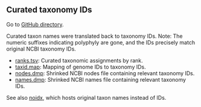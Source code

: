## Curated taxonomy IDs

Go to [GitHub directory](https://github.com/biocore/wol/tree/master/data/taxonomy/ncbi/curation/taxid).

Curated taxon names were translated back to taxonomy IDs. Note: The numeric suffixes indicating polyphyly are gone, and the IDs precisely match original NCBI taxonomy IDs.

- [ranks.tsv](ranks.tsv.xz): Curated taxonomic assignments by rank.
- [taxid.map](taxid.map): Mapping of genome IDs to taxonomy IDs.
- [nodes.dmp](nodes.dmp): Shrinked NCBI nodes file containing relevant taxonomy IDs.
- [names.dmp](names.dmp): Shrinked NCBI names file containing relevant taxonomy IDs.

See also [noidx](../noidx), which hosts original taxon names instead of IDs.